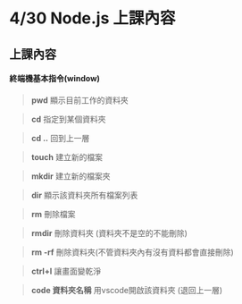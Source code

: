 # 4/30 Node.js 上課內容

## 上課內容
#### 終端機基本指令(window)

> **pwd**    顯示目前工作的資料夾 

> **cd**     指定到某個資料夾 

> **cd ..**  回到上一層   

> **touch**  建立新的檔案  

> **mkdir**  建立新的檔案夾

> **dir**    顯示該資料夾所有檔案列表  

> **rm**     刪除檔案

>**rmdir**   刪除資料夾 (資料夾不是空的不能刪除)

>**rm -rf**  刪除資料夾(不管資料夾內有沒有資料都會直接刪除)

>**ctrl+l**     讓畫面變乾淨

>**code 資料夾名稱**   用vscode開啟該資料夾 (退回上一層)